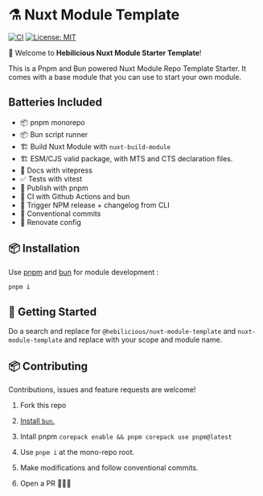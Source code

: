# ⚗️ Nuxt Module Template

[![CI](https://github.com/Hebilicious/nuxt-module-template/actions/workflows/ci.yaml/badge.svg)](https://github.com/Hebilicious/nuxt-module-template/actions/workflows/ci.yaml)
[![License: MIT](https://img.shields.io/badge/License-MIT-yellow.svg)](https://opensource.org/licenses/MIT)

🚀 Welcome to **Hebilicious Nuxt Module Starter Template**!

This is a Pnpm and Bun powered Nuxt Module Repo Template Starter.
It comes with a base module that you can use to start your own module.

## Batteries Included

- 📦 pnpm monorepo
- 📦 Bun script runner
- 🏗️ Build Nuxt Module with `nuxt-build-module`
- 🏗 ESM/CJS valid package, with MTS and CTS declaration files.
- 📝 Docs with vitepress
- ✅ Tests with vitest
- 🔨 Publish with pnpm
- 🔄 CI with Github Actions and bun
- 🚀 Trigger NPM release + changelog from CLI
- 📏 Conventional commits
- 🔄 Renovate config

## 📦 Installation

Use [pnpm](https://pnpm.io/installation#using-corepack) and [bun](https://bun.sh/docs/installation) for module development :

```bash
pnpm i
```

## 🚀 Getting Started

Do a search and replace for `@hebilicious/nuxt-module-template` and `nuxt-module-template` and replace with your scope and module name.

## 📦 Contributing

Contributions, issues and feature requests are welcome!

1. Fork this repo

2. [Install `bun`.](https://bun.sh/docs/installation)

3. Intall pnpm `corepack enable && pnpm corepack use pnpm@latest`

4. Use `pnpm i` at the mono-repo root.

5. Make modifications and follow conventional commits.

6. Open a PR 🚀🚀🚀
